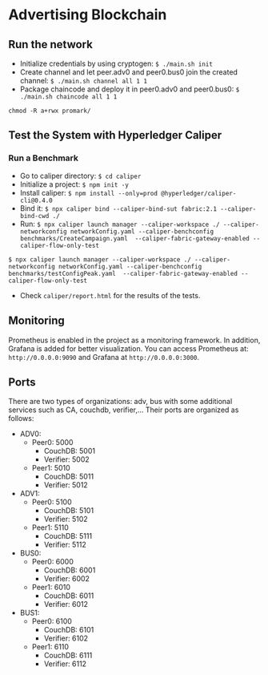 # Advertising Blockchain

## Run the network
- Initialize credentials by using cryptogen: `$ ./main.sh init`
- Create channel and let peer.adv0 and peer0.bus0 join the created channel: `$ ./main.sh channel all 1 1`
- Package chaincode and deploy it in peer0.adv0 and peer0.bus0: `$ ./main.sh chaincode all 1 1`

`chmod -R a+rwx promark/`

## Test the System with Hyperledger Caliper
### Run a Benchmark
- Go to caliper directory: `$ cd caliper`
- Initialize a project: `$ npm init -y`
- Install caliper: `$ npm install --only=prod @hyperledger/caliper-cli@0.4.0`
- Bind it: `$ npx caliper bind --caliper-bind-sut fabric:2.1 --caliper-bind-cwd ./`
- Run: `$ npx caliper launch manager --caliper-workspace ./ --caliper-networkconfig networkConfig.yaml --caliper-benchconfig benchmarks/CreateCampaign.yaml  --caliper-fabric-gateway-enabled --caliper-flow-only-test`

`$ npx caliper launch manager --caliper-workspace ./ --caliper-networkconfig networkConfig.yaml --caliper-benchconfig benchmarks/testConfigPeak.yaml  --caliper-fabric-gateway-enabled --caliper-flow-only-test`

- Check `caliper/report.html` for the results of the tests.

## Monitoring
Prometheus is enabled in the project as a monitoring framework. In addition, Grafana is added for better visualization. You can access Prometheus at: `http://0.0.0.0:9090` and Grafana at `http://0.0.0.0:3000`.

## Ports
There are two types of organizations: adv, bus with some additional services such as CA, couchdb, verifier,... Their ports are organized as follows:
 - ADV0:
    + Peer0: 5000
        + CouchDB: 5001
        + Verifier: 5002
    + Peer1: 5010
        + CouchDB: 5011
        + Verifier: 5012
- ADV1:
    + Peer0: 5100
        + CouchDB: 5101
        + Verifier: 5102
    + Peer1: 5110
        + CouchDB: 5111
        + Verifier: 5112
- BUS0:
    + Peer0: 6000
        + CouchDB: 6001
        + Verifier: 6002
    + Peer1: 6010
        + CouchDB: 6011
        + Verifier: 6012
- BUS1:
    + Peer0: 6100
        + CouchDB: 6101
        + Verifier: 6102
    + Peer1: 6110
        + CouchDB: 6111
        + Verifier: 6112